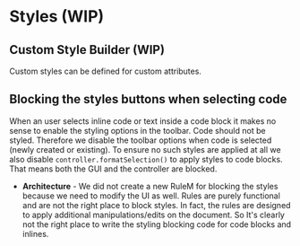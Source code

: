 # Styles (WIP)


## Custom Style Builder (WIP)
Custom styles can be defined for custom attributes.


## Blocking the styles buttons when selecting code
When an user selects inline code or text inside a code block it makes no sense to enable the styling options in the toolbar. Code should not be styled. Therefore we disable the toolbar options when code is selected (newly created or existing). To ensure no such styles are applied at all we also disable `controller.formatSelection()` to apply styles to code blocks. That means both the GUI and the controller are blocked.

- **Architecture** - We did not create a new RuleM for blocking the styles because we need to modify the UI as well. Rules are purely functional and are not the right place to block styles. In fact, the rules are designed to apply additional manipulations/edits on the document. So It's clearly not the right place to write the styling blocking code for code blocks and inlines.